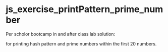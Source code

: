 # js_exercise_printPattern_prime_number

Per scholor bootcamp in and after class lab solution:

for printing hash pattern and prime numbers within the first 20 numbers.

